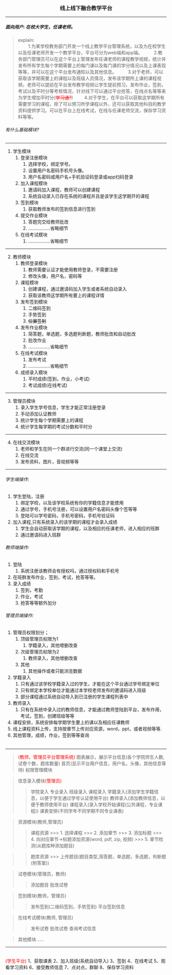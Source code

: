 ### <p style="text-align:center">线上线下融合教学平台</p>
-----
##### 面向用户: 在校大学生，任课老师。
> explain:  
  &nbsp;&nbsp;&nbsp;&nbsp;&nbsp;&nbsp;&nbsp;&nbsp;1.为某学校教务部门开发一个线上教学平台管理系统，以及为在校学生以及任课老师开发一个教学平台，平台可分为web端和app端。
  &nbsp;&nbsp;&nbsp;&nbsp;&nbsp;&nbsp;&nbsp;&nbsp;2.教务部门管理员可以在这个平台上管理发布任课老师的课程教学视频，统计并发布所有学生每个学期需要上的每门课以及每门课的学分情况以及上课表现等等，并可以在这个平台发布通知以及其他信息。
  &nbsp;&nbsp;&nbsp;&nbsp;&nbsp;&nbsp;&nbsp;&nbsp;3.对于老师，可以获取该学期需要上的课程以及班级人员情况，发布该学期所上课的课程视频，老师可以提前在平台发布教学视频让学生提前预习，发布作业，签到，考试以及平时分等考核情况，针对线下可以通过平台抢答，在线点名等等来为学生增加平时分(<del style="color:red">学习通?</del>)
  &nbsp;&nbsp;&nbsp;&nbsp;&nbsp;&nbsp;&nbsp;&nbsp;4.对于学生，在平台可以获取这学期所有需要学习的课程，除了可以预习所学课程以外，还可以获取其他科目的教学资料提供学习。可以在平台上在线考试，在线与任课老师交流，保存学习资料等等。
###### 有什么基础模块?
------
  1.  学生模块  
      1.  登录注册模块
          1.  选择学校，绑定学号。 
          2.  设置用户名密码手机号头像。
          3.  用户名密码或用户名+手机验证码登录或app扫码登录
      2.  加入课程模块
          1.  邀请码加入课程，教师可以创建课程
          2.  系统自动录入已存在系统的课程并且是该学生这学期开的课程
      3. 签到模块
          1.  获取教师发布的签到信息进行签到
      4.  提交作业模块
          1.  答题完交给教师批改
          2.  .................省略细节
      5.  在线考试模块
          1.  .................省略细节
------
  2.  教师模块
      1.  教师登录模块  
          1.  教师需要认证才能使用教师登录，不需要注册
          2.  修改头像，用户名，密码等
      2.  课程模块
          1.  创建课程，通过邀请码加入学生或者系统自动录入
          2. 获取该教师这学期所有要上的课程详情
      3.  发布签到模块
          1.  二维码签到
          2.  手势签到
          3.  <del>位置签到</del>
      4.  发布作业模块
          1.  简答题，单选题，多选题判断题，教师批改和自动批改
          2.  批改作业
          3.  .................省略细节
      5.  在线考试模块
          1.  发布考试
          2.  .................省略细节
      6.  成绩录入模块  
          1.  平时成绩(签到，作业，小考试)
          2.  考试成绩(在线考试)
------
  3.  管理员模块
      1.  录入学生学号信息，学生才能正常注册登录
      2.  手动添加认证教师
      3.  统计学生每个学期需要上的课程
      4.  统计学生每学期的考试分数和平时分
------
  4.  在线交流模块
      1.  老师和学生在同一个群进行交流(同一个课堂上交流)
      2.  在线交流
      3.  发布资料，图片，音视频等等
------
###### 学生端操作:
1.  学生登陆，注册
    1.  绑定学校，以及该学校系统有你的学籍信息才能使用
    2.  通过学号，手机号注册，可以设置用户名密码头像个签等等
    3.  登陆可以学号密码，手机号密码，手机号验证码
2.  加入课程,只有系统录入的该学期的课程才会录入成绩
    1.  学生会自动获取该学期的课程，以及相应的任课老师，进入相应的班群
    2.  通过邀请码进入班群
###### 教师端操作:
1.  登陆
    1.  系统注册该教师会有授权吗，通过授权码和手机号
2.  在班群发布作业，签到，考试，抢答等等。
3.  录入成绩
    1.  签到，考勤
    2.  作业，考试
    3.  抢答等等额外加分
###### 管理员端操作:
1.  管理员权限划分；
    1.  顶级管理员权限为1
        1.  学籍录入，其他增删改查
    2.  次级管理员权限为2
        1.  教师录入，其他增删改查
    3.  其他
        1.  其他操作或者只能浏览数据
2.  学籍录入
    1.  只有通过该学校学籍录入过的学生，才能在这个平台通过学号绑定单位
    2.  只有绑定本学校单位才能通过本学校老师发布的邀请码进入班级
    3.  部分课程通过系统自动导入到已注册的学生课程列表中
3.  教师录入
    1.  只有在系统中录入过的教师信息，才能通过教师登陆到平台，发布作用，考试，签到，创建班级等等
4.  课程安排，系统安排每学期学生要上的课以及相应任课教师
5.  线上课程资料上传，支持按章节上传对应资源，word，ppt，或者视频等等.
6.  其他管理，成绩，作业，签到等等查询

######
---
>  <span style="color:red">(教师，管理员平台管理系统)</span>
>  图表展示，展示平台信息(各个学院师生人数, 试卷个数，题库数量)
>  首页(显示平台用户信息，用户名，头像，其他信息等待)
>  权限管理模块

>  信息录入模块<span style="color:red">(管理员)</span>
  >>  学院录入
  >>  专业录入
  >>  班级录入 
  >>  课程录入
  >>  学籍录入(添加学生学籍信息，以便于学生通过学号认证使用平台)
  >>  教师录入(添加教师信息，以便于教师使用平台)
  >>  课程录入(录入学校开始课程(公共课程，专业课程))
>  课表安排(不同学年不同学期不同专业课表)

>  资源模块(教师,管理员)
  >>  课程资源
    >>>  1.  选择课程
    >>>  2.  添加章节
    >>>  3.  添加标题
    >>>  4.  向对应章节->标题添加资源(word, pdf, zip, 视频)
    >>>  5.  章节检测(从题库种添加题目)

  >>  题库资源
    >>> 上传题目(题目类型,简答题，单选题，多选题，判断题(附答案))

>  试卷模块(管理员，教师)
  >>  添加题目
  >>  批改试卷

>  签到模块(教师，管理员)
  >>  发布签到(二维码签到，手势签到)
  >>  平台签到信息

>  在线考试模块(教师, 管理员)
  >>  发布试卷
  >>  批改试卷
  >>  查询考试信息

> 其他模块......
---
######
<span style="color:red">(学生平台)</span>
1、获取课表
2、加入班级(系统自动导入)
3、签到
4、在线考试
5、观看学习资料
6、接受教师信息
7、点对点，群聊
8、保存学习资料
